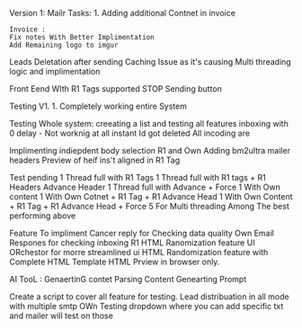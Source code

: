 Version 1:
    Mailr
    Tasks: 1. Adding additional Contnet in invoice

    Invoice :
    Fix notes With Better Implimentation
    Add Remaining logo to imgur 

Leads Deletation after sending
Caching Issue as it's causing
Multi threading logic and implimentation 

Front Eend WIth R1 Tags supported 
STOP Sending button 

Testing V1. 1. Completely working entire System


Testing Whole system: 
creeating a list and testing all features
 inboxing with 0 delay - Not worknig at all instant Id got deleted 
 All incoding are 


Implimenting indiepdent body selection R1 and Own
Adding bm2ultra mailer headers
Preview of heif ins't aligned in R1 Tag


Test pending 
1 Thread full with R1 Tags 
1 Thread full with R1 tags + R1 Headers Advance Header
1 Thread full with Advance + Force 
1 With Own content 
1 With Own Cotnet + R1 Tag + R1 Advance Head 
1 With Own Content + R1 Tag + R1 Advance Head + Force
5 For Multi threading Among The best performing above


Feature To impliment
Cancer reply for Checking data quality 
Own Email Respones for checking inboxing 
R1 HTML Ranomization feature 
UI ORchestor for morre streamlined ui 
HTML Randomization feature with Complete HTML Template 
HTML Prview in browser only. 

AI TooL :
GenaertinG contet
Parsing Content 
Genearting Prompt 

Create a script to cover all feature for testing. 
Lead distribuation in all mode with multiple smtp 
OWn Testing dropdown where you can add specific txt and mailer will test on those 